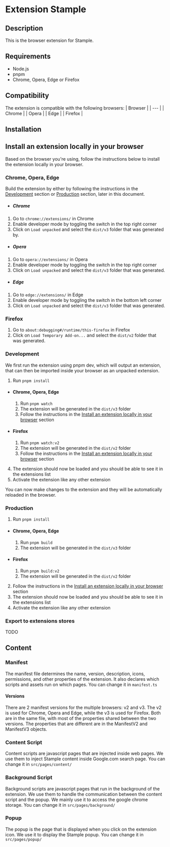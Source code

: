 # Extension Stample

## Description

This is the browser extension for Stample.

## Requirements

- Node.js
- pnpm
- Chrome, Opera, Edge or Firefox

## Compatibility

The extension is compatible with the following browsers:
| Browser |
| --- |
| Chrome |
| Opera |
| Edge |
| Firefox |

## Installation

## Install an extension locally in your browser

Based on the browser you're using, follow the instructions below to install the extension locally in your browser.

### Chrome, Opera, Edge

Build the extension by either by following the instructions in the [
Development](#development) section or [Production](#production) section, later in this document.

- ##### Chrome

1.  Go to `chrome://extensions/` in Chrome
2.  Enable developer mode by toggling the switch in the top right corner
3.  Click on `Load unpacked` and select the `dist/v3` folder that was generated by.

- ##### Opera

1.  Go to `opera://extensions/` in Opera
2.  Enable developer mode by toggling the switch in the top right corner
3.  Click on `Load unpacked` and select the `dist/v3` folder that was generated.

- ##### Edge

1.  Go to `edge://extensions/` in Edge
2.  Enable developer mode by toggling the switch in the bottom left corner
3.  Click on `Load unpacked` and select the `dist/v3` folder that was generated.

### Firefox

1. Go to `about:debugging#/runtime/this-firefox` in Firefox
2. Click on `Load Temporary Add-on...` and select the `dist/v2` folder that was generated.

### Development

We first run the extension using pnpm dev, which will output an extension, that can then be imported inside your browser as an unpacked extension.

1. Run `pnpm install`

- #### Chrome, Opera, Edge

  1. Run `pnpm watch`
  2. The extension will be generated in the `dist/v3` folder
  3. Follow the instructions in the [Install an extension locally in your browser](#install-an-extension-locally-in-your-browser) section

- #### Firefox
  1. Run `pnpm watch:v2`
  2. The extension will be generated in the `dist/v2` folder
  3. Follow the instructions in the [Install an extension locally in your browser](#install-an-extension-locally-in-your-browser) section

4. The extension should now be loaded and you should be able to see it in the extensions list
5. Activate the extension like any other extension

You can now make changes to the extension and they will be automatically reloaded in the browser.

### Production

1. Run `pnpm install`

- #### Chrome, Opera, Edge
  1.  Run `pnpm build`
  2.  The extension will be generated in the `dist/v3` folder
- #### Firefox
  1. Run `pnpm build:v2`
  2. The extension will be generated in the `dist/v2` folder

2. Follow the instructions in the [Install an extension locally in your browser](#install-an-extension-locally-in-your-browser) section
3. The extension should now be loaded and you should be able to see it in the extensions list
4. Activate the extension like any other extension

### Export to extensions stores

TODO

## Content

### Manifest

The manifest file determines the name, version, description, icons, permissions, and other properties of the extension. It also declares which scripts and assets run on which pages.
You can change it in `manifest.ts`

#### Versions

There are 2 manifest versions for the multiple browsers: v2 and v3. The v2 is used for Chrome, Opera and Edge, while the v3 is used for Firefox.
Both are in the same file, with most of the properties shared between the two versions. The properties that are different are in the ManifestV2 and ManifestV3 objects.

### Content Script

Content scripts are javascript pages that are injected inside web pages. We use them to inject Stample content inside Google.com search page.
You can change it in `src/pages/content/`

### Background Script

Background scripts are javascript pages that run in the background of the extension. We use them to handle the communication between the content script and the popup. We mainly use it to access the google chrome storage.
You can change it in `src/pages/background/`

### Popup

The popup is the page that is displayed when you click on the extension icon. We use it to display the Stample popup.
You can change it in `src/pages/popup/`
